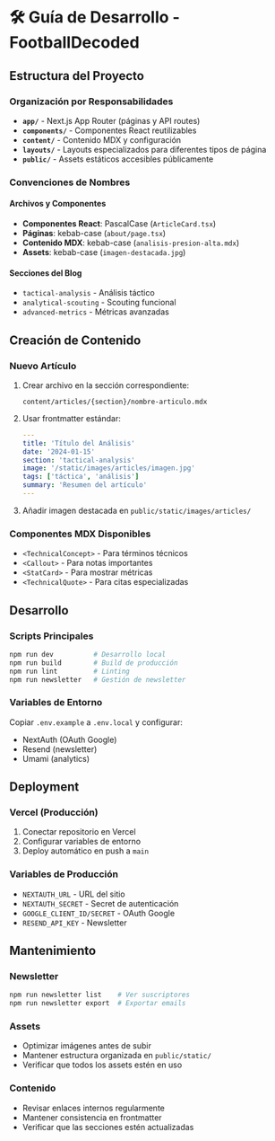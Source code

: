 # 🛠️ Guía de Desarrollo - FootballDecoded

## Estructura del Proyecto

### Organización por Responsabilidades

- **`app/`** - Next.js App Router (páginas y API routes)
- **`components/`** - Componentes React reutilizables
- **`content/`** - Contenido MDX y configuración
- **`layouts/`** - Layouts especializados para diferentes tipos de página
- **`public/`** - Assets estáticos accesibles públicamente

### Convenciones de Nombres

#### Archivos y Componentes

- **Componentes React**: PascalCase (`ArticleCard.tsx`)
- **Páginas**: kebab-case (`about/page.tsx`)
- **Contenido MDX**: kebab-case (`analisis-presion-alta.mdx`)
- **Assets**: kebab-case (`imagen-destacada.jpg`)

#### Secciones del Blog

- `tactical-analysis` - Análisis táctico
- `analytical-scouting` - Scouting funcional
- `advanced-metrics` - Métricas avanzadas

## Creación de Contenido

### Nuevo Artículo

1. Crear archivo en la sección correspondiente:

   ```
   content/articles/{section}/nombre-articulo.mdx
   ```

2. Usar frontmatter estándar:

   ```yaml
   ---
   title: 'Título del Análisis'
   date: '2024-01-15'
   section: 'tactical-analysis'
   image: '/static/images/articles/imagen.jpg'
   tags: ['táctica', 'análisis']
   summary: 'Resumen del artículo'
   ---
   ```

3. Añadir imagen destacada en `public/static/images/articles/`

### Componentes MDX Disponibles

- `<TechnicalConcept>` - Para términos técnicos
- `<Callout>` - Para notas importantes
- `<StatCard>` - Para mostrar métricas
- `<TechnicalQuote>` - Para citas especializadas

## Desarrollo

### Scripts Principales

```bash
npm run dev          # Desarrollo local
npm run build        # Build de producción
npm run lint         # Linting
npm run newsletter   # Gestión de newsletter
```

### Variables de Entorno

Copiar `.env.example` a `.env.local` y configurar:

- NextAuth (OAuth Google)
- Resend (newsletter)
- Umami (analytics)

## Deployment

### Vercel (Producción)

1. Conectar repositorio en Vercel
2. Configurar variables de entorno
3. Deploy automático en push a `main`

### Variables de Producción

- `NEXTAUTH_URL` - URL del sitio
- `NEXTAUTH_SECRET` - Secret de autenticación
- `GOOGLE_CLIENT_ID/SECRET` - OAuth Google
- `RESEND_API_KEY` - Newsletter

## Mantenimiento

### Newsletter

```bash
npm run newsletter list    # Ver suscriptores
npm run newsletter export  # Exportar emails
```

### Assets

- Optimizar imágenes antes de subir
- Mantener estructura organizada en `public/static/`
- Verificar que todos los assets estén en uso

### Contenido

- Revisar enlaces internos regularmente
- Mantener consistencia en frontmatter
- Verificar que las secciones estén actualizadas
